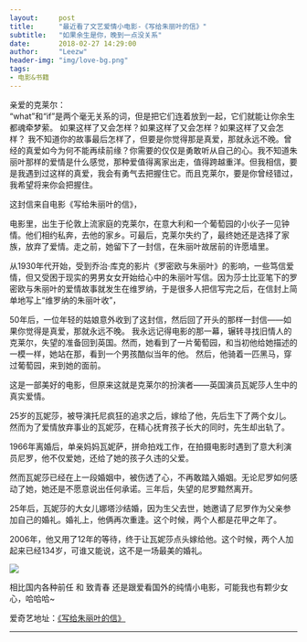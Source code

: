 ```yaml
---
layout:     post
title:      "最近看了文艺爱情小电影-《写给朱丽叶的信》"
subtitle:   "如果余生是你，晚到一点没关系"
date:       2018-02-27 14:29:00
author:     "Leezw"
header-img: "img/love-bg.png"
tags:
- 电影&书籍
---
```


>
亲爱的克莱尔：<br>
“what”和“if”是两个毫无关系的词，但是把它们连着放到一起，它们就能让你余生都魂牵梦萦。
如果这样了又会怎样？如果这样了又会怎样？如果这样了又会怎样？
我不知道你的故事最后怎样了，但要是你觉得那是真爱，那就永远不晚。曾经的真爱如今为何不能再续前缘？你需要的仅仅是勇敢听从自己的心。我不知道朱丽叶那样的爱情是什么感觉，那种爱值得离家出走，值得跨越重洋。但我相信，要是我遇到过这样的真爱，我会有勇气去把握住它。而且克莱尔，要是你曾经错过，我希望将来你会把握住。

这封信来自电影《写给朱丽叶的信》，

电影里，出生于伦敦上流家庭的克莱尔，在意大利和一个葡萄园的小伙子一见钟情。他们相约私奔，去他的家乡。可最后，克莱尔失约了，最终她还是选择了家族，放弃了爱情。走之前，她留下了一封信，在朱丽叶故居前的许愿墙里。

从1930年代开始，受到乔治·库克的影片《罗密欧与朱丽叶》的影响，一些笃信爱情，但又受困于现实的男男女女开始给心中的朱丽叶写信。因为莎士比亚笔下的罗密欧与朱丽叶的爱情故事就发生在维罗纳，于是很多人把信写完之后，在信封上简单地写上“维罗纳的朱丽叶收”，

50年后，一位年轻的姑娘意外收到了这封信，然后回了开头的那样一封信——如果你觉得是真爱，那就永远不晚。
我永远记得电影的那一幕，辗转寻找旧情人的克莱尔，失望的准备回到英国。然而，她看到了一片葡萄园，和当初他给她描述的一模一样，她站在那，看到一个男孩酷似当年的他。
然后，他骑着一匹黑马，穿过葡萄园，来到她的面前。

这是一部美好的电影，但原来这就是克莱尔的扮演者——英国演员瓦妮莎人生中的真实爱情。

25岁的瓦妮莎，被导演托尼疯狂的追求之后，嫁给了他，先后生下了两个女儿。然而为了爱情放弃事业的瓦妮莎，在精心抚育孩子长大的同时，先生却出轨了。

1966年离婚后，单亲妈妈瓦妮萨，拼命拍戏工作，在拍摄电影时遇到了意大利演员尼罗，他不仅爱她，还给了她的孩子久违的父爱。

然而瓦妮莎已经在上一段婚姻中，被伤透了心，不再敢踏入婚姻。无论尼罗如何感动了她，她还是不愿意说出任何承诺。三年后，失望的尼罗黯然离开。

25年后，瓦妮莎的大女儿娜塔沙结婚，因为生父去世，她邀请了尼罗作为父亲参加自己的婚礼。婚礼上，他俩再次重逢。这个时候，两个人都是花甲之年了。

2006年，他又用了12年的等待，终于让瓦妮莎点头嫁给他。这个时候，两个人加起来已经134岁，可谁又能说，这不是一场最美的婚礼。

![](/img/articles/letterToJuliet/film.png)

相比国内各种前任 和 致青春 还是跟爱看国外的纯情小电影，可能我也有颗少女心，哈哈哈~


爱奇艺地址：[《写给朱丽叶的信》](http://www.iqiyi.com/v_19rrift07x.html)

---



